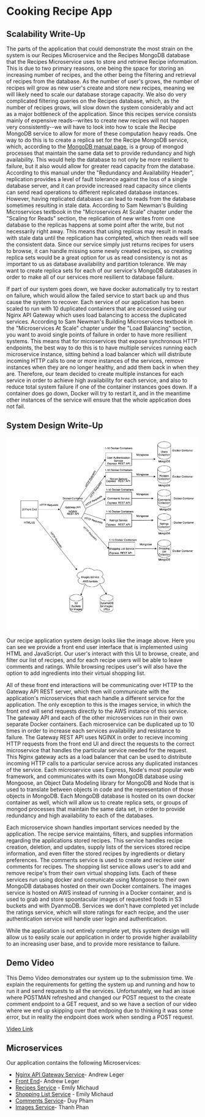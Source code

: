 # Cooking Recipe App

## Scalability Write-Up

The parts of the application that could demonstrate the most strain on the system is our Recipes Microservice and the Recipes MongoDB database that the Recipes Microservice uses to store and retrieve Recipe information. This is due to two primary reasons, one being the space for storing an increasing number of recipes, and the other being the filtering and retrieval of recipes from the database. As the number of user's grows, the number of recipes will grow as new user's create and store new recipes, meaning we will likely need to scale our database storage capacity. We also do very complicated filtering queries on the Recipes database, which, as the number of recipes grows, will slow down the system considerably and act as a major bottleneck of the application. Since this recipes service consists mainly of expensive reads--writes to create new recipes will not happen very consistently--we will have to look into how to scale the Recipe MongoDB service to allow for more of these computation heavy reads. One way to do this is to create a replica set for the Recipe MongoDB service, which, according to the [MongoDB manual page](https://docs.mongodb.com/manual/replication/), is a group of mongod processes that maintain the same data set to provide redundancy and high availability. This would help the database to not only be more resilient to failure, but it also would allow for greater read capacity from the database. According to this manual under the "Redundancy and Availability Header", replication provides a level of fault tolerance against the loss of a single database server, and it can provide increased read capacity since clients can send read operations to different replicated database instances. However, having replicated databases can lead to reads from the database sometimes resulting in stale data. According to Sam Newman's Building Microservices textbook in the "Microservices At Scale" chapter under the "Scaling for Reads" section, the replication of new writes from one database to the replicas happens at some point after the write, but not necessarily right away. This means that using replicas may result in reads with stale data until the replication has completed, which then reads will see the consistent data. Since our service simply just returns recipes for users to browse, it can handle missing some newly created recipes, so creating replica sets would be a great option for us as read consistency is not as important to us as database availability and partition tolerance. We may want to create replica sets for each of our service's MongoDB databases in order to make all of our services more resilient to database failure. 

If part of our system goes down, we have docker automatically try to restart on failure, which would allow the failed service to start back up and thus cause the system to recover. Each service of our application has been scaled to run with 10 duplicated containers that are accessed using our Nginx API Gateway which uses load balancing to access the duplicated services. According to Sam Newman's Building Microservices textbook in the "Microservices At Scale" chapter under the "Load Balancing" section, you want to avoid single points of failure in order to have more resillient systems. This means that for microservices that expose synchronous HTTP endpoints, the best way to do this is to have multiple services running each microservice instance, sitting behind a load balancer which will distribute incoming HTTP calls to one or more instances of the services, remove instances when they are no longer healthy, and add them back in when they are. Therefore, our team decided to create multiple instances for each service in order to achieve high availability for each service, and also to reduce total system failure if one of the container instances goes down. If a container does go down, Docker will try to restart it, and in the meantime other instances of the service will ensure that the whole application does not fail.

## System Design Write-Up
![System Design Image](./images/system_design.png)

Our recipe application system design looks like the image above. Here you can see we provide a front end user interface that is implemented using HTML and JavaScript. Our user's interact with this UI to browse, create, and filter our list of recipes, and for each recipe users will be able to leave comments and ratings. While browsing recipes user's will also have the option to add ingredients into their virtual shopping list. 

All of these front end interactions will be communicating over HTTP to the Gateway API REST server, which then will communicate with the application's microservices that each handle a different service for the application. The only exception to this is the images service, in which the front end will send requests directly to the AWS instance of this service. The gateway API and each of the other microservices run in their own separate Docker containers. Each microservice can be duplicated up to 10 times in order to increase each services availability and resistance to failure. The Gateway REST API uses NGINX in order to recieve incoming HTTP requests from the front end UI and direct the requests to the correct microservice that handles the particular service needed for the request. This Nginx gateway acts as a load balancer that can be used to distribute incoming HTTP calls to a particular service across any duplicated instances of the service. Each microservice uses Express, Node's most popular web framework, and communicates with its own MongoDB database using Mongoose, an Object Data Modeling library for MongoDB and Node that is used to translate between objects in code and the representation of those objects in MongoDB. Each MongoDB database is hosted on its own docker container as well, which will allow us to create replica sets, or groups of mongod processes that maintain the same data set, in order to provide redundancy and high availability to each of the databases.

Each microservice shown handles important services needed by the application. The recipe service maintains, filters, and supplies information regarding the applications stored recipes. This service handles recipe creation, deletion, and updates, supply lists of the services stored recipe information, and even filter the stored recipes by ingredients or dietary preferences. The comments service is used to create and recieve user comments for recipes. The shopping list service allows user's to add and remove recipe's from their own virtual shopping lists. Each of these services run using docker and comunicate using Mongoose to their own MongoDB databases hosted on their own Docker containers. The images service is hosted on AWS instead of running in a Docker container, and is used to grab and store spoontacular images of requested foods in S3 buckets and with DyanmoDB. Services we don't have completed yet include the ratings service, which will store ratings for each recipe, and the user authentication service will handle user login and authentication. 

While the application is not entirely complete yet, this system design will allow us to easily scale our application in order to provide higher availability to an increasing user base, and to provide more resistance to failure. 

## Demo Video
This Demo Video demonstrates our system up to the submission time. We explain the requirements for getting the system up and running and how to run it and send requests to all the services. Unfortunately, we had an issue where POSTMAN refreshed and changed our POST request to the create comment endpoint to a GET request, and so we have a section of our video where we end up skipping over that endpoing due to thinking it was some error, but in reality the endpoint does work when sending a POST request. 

[Video Link](https://www.youtube.com/watch?v=DGiuo1OpkMU)

## Microservices 
Our application contains the following Microservices:
* [Nginx API Gateway Service](../services/nginx_gateway_with_docker)- Andrew Leger 
* [Front End](../services/frontend)- Andrew Leger
* [Recipes Service](../services/Recipes) - Emily Michaud 
* [Shopping List Service](../services/Shopping_List) - Emily Michaud 
* [Comments Service](../services/Comments)- Duy Pham
* [Images Service](../services/aws-images-service)- Thanh Phan